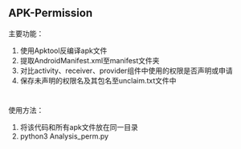 ## APK-Permission

主要功能：  
1. 使用Apktool反编译apk文件  
2. 提取AndroidManifest.xml至manifest文件夹  
3. 对比activity、receiver、provider组件中使用的权限是否声明或申请  
4. 保存未声明的权限名及其包名至unclaim.txt文件中  
#

使用方法：  
1. 将该代码和所有apk文件放在同一目录  
2. python3 Analysis_perm.py  
